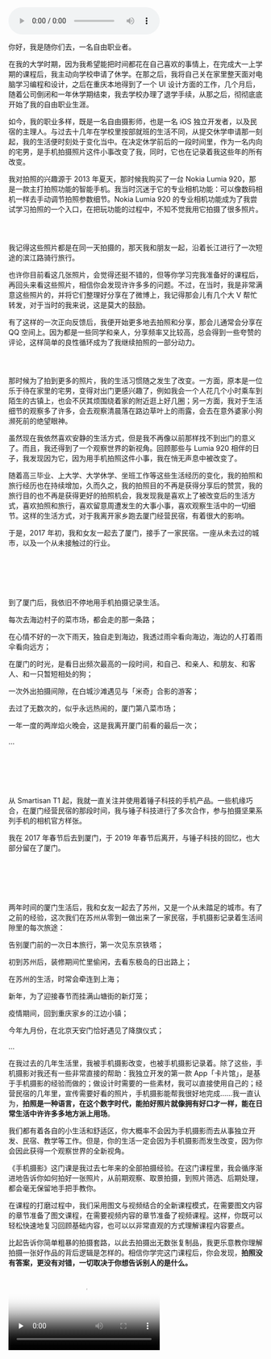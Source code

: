 <audio title="开篇词｜手机拍照这件小事" src="https://static001.geekbang.org/resource/audio/6b/c8/6b2dd08c3d56b913ff19d040dd2c04c8.mp3" controls="controls"></audio> 
<p>你好，我是随你们去，一名自由职业者。</p><p>在我的大学时期，因为我希望能把时间都花在自己喜欢的事情上，在完成大一上学期的课程后，我主动向学校申请了休学。在那之后，我将自己关在家里整天面对电脑学习编程和设计，之后在重庆本地得到了一个 UI 设计方面的工作，几个月后，随着公司倒闭和一年休学期结束，我去学校办理了退学手续，从那之后，彻彻底底开始了我的自由职业生涯。</p><p>如今，我的职业多样，既是一名自由摄影师，也是一名 iOS 独立开发者，以及民宿的主理人。与过去十几年在学校里按部就班的生活不同，从提交休学申请那一刻起，我的生活便时刻处于变化当中。在决定休学前后的一段时间里，作为一名内向的宅男，是手机拍摄照片这件小事改变了我，同时，它也在记录着我这些年的所有改变。</p><p>我对拍照的兴趣源于 2013 年夏天，那时候我购买了一台 Nokia Lumia 920，那是一款主打拍照功能的智能手机。我当时沉迷于它的专业相机功能：可以像数码相机一样去手动调节拍照参数细节。Nokia Lumia 920 的专业相机功能成为了我尝试学习拍照的一个入口，在把玩功能的过程中，不知不觉我用它拍摄了很多照片。</p><p><img src="https://static001.geekbang.org/resource/image/e0/75/e0cc67b589c1b97b4e1a4704760cb975.jpg" alt="" title="向日葵｜Lumia 920 拍摄"></p><p><img src="https://static001.geekbang.org/resource/image/68/24/68bbda0c459a6abce63907559d004224.jpg" alt="" title="菜园坝大桥｜Lumia 920 拍摄"></p><p><img src="https://static001.geekbang.org/resource/image/10/f2/1085c97bcd9ayyf5eb3f9895b3910df2.jpg" alt="" title="日落｜Lumia 920 拍摄"></p><p>我记得这些照片都是在同一天拍摄的，那天我和朋友一起，沿着长江进行了一次短途的滨江路骑行旅行。</p><!-- [[[read_end]]] --><p>也许你目前看这几张照片，会觉得还挺不错的，但等你学习完我准备好的课程后，再回头来看这些照片，相信你会发现许许多多的问题。不过，在当时，我是非常满意这些照片的，并将它们整理好分享在了微博上，我记得那会儿有几个大 V 帮忙转发，对于当时的我来说，这是莫大的鼓励。</p><p>有了这样的一次正向反馈后，我便开始更多地去拍照和分享，那会儿通常会分享在 QQ 空间上。因为都是一些同学和亲人，分享频率又比较高，总会得到一些夸赞的评论，这样简单的良性循环成为了我继续拍照的一部分动力。</p><p><img src="https://static001.geekbang.org/resource/image/e7/4a/e7a61835b10b3b58a60ff571ea1dd14a.jpg" alt="" title="童年风车｜Lumia 920 拍摄
"></p><p><img src="https://static001.geekbang.org/resource/image/91/9c/917b3e22f24f7185205551f47df9bb9c.jpg" alt="" title="露水｜Lumia 920 拍摄"></p><p><img src="https://static001.geekbang.org/resource/image/d3/29/d34cfb74d7c1d9623d5e12bd3a7d2b29.jpg" alt="" title="眼｜Lumia 920 拍摄
"></p><p>那时候为了拍到更多的照片，我的生活习惯随之发生了改变。一方面，原本是一位乐于待在家里的宅男，变得对出门更感兴趣了，例如我会一个人花几个小时乘车到陌生的古镇上，也会不厌其烦围绕着家的附近逛上好几圈；另一方面，我对于生活细节的观察多了许多，会去观察清晨落在路边草叶上的雨露，会去在意外婆家小狗濒死前的绝望眼神。</p><p>虽然现在我依然喜欢安静的生活方式，但是我不再像以前那样找不到出门的意义了。而且，我还得到了一个观察世界的新视角。回顾那些与 Lumia 920 相伴的日子，我发现因为它，因为用手机拍照这件小事，我在悄无声息中被改变了。</p><p>随着高三毕业、上大学、大学休学、坐班工作等这些生活经历的变化，我的拍照和旅行经历也在持续增加，久而久之，我的拍照目的不再是获得分享后的赞赏，我的旅行目的也不再是获得更好的拍照机会，我发现我是喜欢上了被改变后的生活方式，喜欢拍照和旅行，喜欢留意周遭发生的大事小事，喜欢观察生活中的一切细节。这样的生活方式，对于我离开家乡跑去厦门经营民宿，有着很大的影响。</p><p>于是，2017 年初，我和女友一起去了厦门，接手了一家民宿。一座从未去过的城市，以及一个从未接触过的行业。</p><p><img src="https://static001.geekbang.org/resource/image/43/47/43dd59d90c10a1a04017695c88ca3147.jpg" alt="" title="在厦门村子里，去菜市场的必经路｜iPhone 7 拍摄"></p><p><img src="https://static001.geekbang.org/resource/image/43/07/43a0d9ea42dafeab6277d2af2fe8c907.jpg" alt="" title="雨天，在海边看海的人｜iPhone 7 拍摄"></p><p><img src="https://static001.geekbang.org/resource/image/b4/1b/b4d00ab5f56068079de00223daea7e1b.jpg" alt="" title="和宠物一起等待海边日出｜iPhone 7 拍摄"></p><p><img src="https://static001.geekbang.org/resource/image/78/d6/78005aa7e5b1a17788d7394159849cd6.jpg" alt="" title="海边，与「米奇」合影的游客｜iPhone 8 拍摄"></p><p><img src="https://static001.geekbang.org/resource/image/f7/c3/f7830452a3f593e418c49d896db98bc3.jpg" alt="" title="厦门第八菜市场｜iPhone XS Max 拍摄"></p><p><img src="https://static001.geekbang.org/resource/image/71/f0/71172babcf1483bd27eb24dbd481def0.jpg" alt="" title="春节，在海边的两岸烟花｜iPhone XS Max 拍摄"></p><p>到了厦门后，我依旧不停地用手机拍摄记录生活。</p><p>每次去海边村子的菜市场，都会走的那一条路；</p><p>在心情不好的一次下雨天，独自走到海边，我透过雨伞看向海边，海边的人打着雨伞看向远方；</p><p>在厦门的时光，是看日出频次最高的一段时间，和自己、和亲人、和朋友、和客人、和一只暂短相处的狗；</p><p>一次外出拍摄间隙，在白城沙滩遇见与「米奇」合影的游客；</p><p>去过了无数次的，似乎永远热闹的，厦门第八菜市场；</p><p>一年一度的两岸焰火晚会，这是我离开厦门前看的最后一次；</p><p>…</p><p><img src="https://static001.geekbang.org/resource/image/e4/2b/e4693fdc113d574153754a983a17112b.jpg" alt="" title="海边浪花｜Smartisan Pro 2 拍摄"></p><p><img src="https://static001.geekbang.org/resource/image/78/a8/7830405d4f9d159458289ececa678fa8.jpg" alt="" title="香港楼宇｜Smartisan R1 拍摄"></p><p><img src="https://static001.geekbang.org/resource/image/4b/88/4bf847e3e47524ef6382767f37bae388.jpg" alt="" title="倒影夜景｜Smartisan R1 拍摄"></p><p><img src="https://static001.geekbang.org/resource/image/e9/6b/e935a972d26bac29767a66db6495yy6b.jpg" alt="" title="蓝天下的绿植｜Smartisan Pro 2S 拍摄"></p><p><img src="https://static001.geekbang.org/resource/image/c8/6d/c82d9b72a361af9e5dac4fb30cee916d.jpg" alt="" title="气球光影｜Smartisan Pro 2S 拍摄"></p><p><img src="https://static001.geekbang.org/resource/image/2a/4d/2a4f5b0e3eb1acfee4f9e7f5467b2a4d.jpg" alt="" title="TNT 鸟巢发布会｜Smartisan R1 拍摄"></p><p>从 Smartisan T1 起，我就一直关注并使用着锤子科技的手机产品。一些机缘巧合，在厦门经营民宿的那段时间，我与锤子科技进行了多次合作，参与拍摄坚果系列手机的相机官方样张。</p><p>我在 2017 年春节后去到厦门，于 2019 年春节后离开，与锤子科技的回忆，也大部分留在了厦门。</p><p><img src="https://static001.geekbang.org/resource/image/79/5f/796dbd7e2b0a8cb816e96c970e46885f.jpg" alt="" title="东京铁塔｜iPhone XS Max 拍摄
"></p><p><img src="https://static001.geekbang.org/resource/image/6f/bd/6fe717c1ee2a791c05d70da5c122abbd.jpg" alt="" title="东极岛清晨月亮｜OPPO Reno 10x Zoom 拍摄"></p><p><img src="https://static001.geekbang.org/resource/image/31/c2/316f22852accd0498c7b7e127a3494c2.jpg" alt="" title="雨天的上海｜iPhone 11 拍摄"></p><p><img src="https://static001.geekbang.org/resource/image/28/3a/28778e7d20f528481fec2efaaeaeb23a.jpg" alt="" title="灯笼上新的山塘街｜iPhone 11 拍摄"></p><p><img src="https://static001.geekbang.org/resource/image/46/98/4671f2e36ef405455cb5c0abdee40098.jpg" alt="" title="江边小镇｜iPhone 11 拍摄
"></p><p><img src="https://static001.geekbang.org/resource/image/b4/8e/b44e850ce24c8bd604376b003087238e.jpg" alt="" title="天安门，看降旗仪式的人们｜iPhone 11 拍摄"></p><p>两年时间的厦门生活后，我和女友一起去了苏州，又是一个从未踏足的城市。有了之前的经验，这次我们在苏州从零到一做出来了一家民宿，手机摄影记录着生活间隙里的每次旅途：</p><p>告别厦门前的一次日本旅行，第一次见东京铁塔；</p><p>初到苏州后，装修期间忙里偷闲，去看东极岛的日出路上；</p><p>在苏州的生活，时常会牵连到上海；</p><p>新年，为了迎接春节而挂满山塘街的新灯笼；</p><p>疫情期间，回到重庆家乡的江边小镇；</p><p>今年九月份，在北京天安门恰好遇见了降旗仪式；</p><p>…</p><p>在我过去的几年生活里，我被手机摄影改变，也被手机摄影记录着。除了这些，手机摄影对我还有一些非常直接的帮助：我独立开发的第一款 App「卡片馆」，是基于手机摄影的经验而做的；做设计时需要的一些素材，我可以直接使用自己的；经营民宿的几年里，宣传需要好看的照片，手机摄影能帮我很好地完成……我一直认为，<strong>拍照是一种语言，在这个数字时代，能拍好照片就像拥有好口才一样，能在日常生活中许许多多地方派上用场</strong>。</p><p>我们都有着各自的小生活和舒适区，你大概率不会因为手机摄影而去从事独立开发、民宿、教学等工作。但是，你的生活一定会因为手机摄影而发生改变，因为你会因此获得一个观察世界的全新视角。</p><p>《手机摄影》这门课是我过去七年来的全部拍摄经验。在这门课程里，我会循序渐进地告诉你如何拍好一张照片，从前期观察、取景拍摄，到照片筛选、后期处理，都会毫无保留地手把手教你。</p><p>在课程的打磨过程中，我们采用图文与视频结合的全新课程模式，在需要图文内容的章节准备了图文课程，在需要视频内容的章节准备了视频课程。这样，你既可以轻松快速地复习回顾基础内容，也可以以非常直观的方式理解课程内容要点。</p><p>比起告诉你简单粗暴的拍摄套路，以此去拍摄出无数张复制品，我更乐意教你理解拍摄一张好作品的背后逻辑是怎样的。相信你学完这门课程后，你会发现，<strong>拍照没有答案，更没有对错，一切取决于你想告诉别人的是什么。</strong></p><p><video poster="https://static001.geekbang.org/resource/image/de/19/de60ayydf2f6724b9dffe8aedbcab719.png" preload="none" controls=""><source src="https://media001.geekbang.org/customerTrans/7e27d07d27d407ebcc195a0e78395f55/4653138a-1754a18de93-0000-0000-01d-dbacd.mp4" type="video/mp4"><source src=" https://media001.geekbang.org/32c794a6be2441dba48b60959299ed25/40b30848d86c41d79bd371af564dc633-85ae8ba0ac2805b9a841d07f62e9b6d1-sd.m3u8" type="application/x-mpegURL"></video></p>